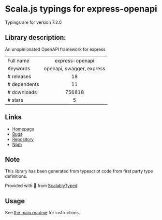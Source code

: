 
# Scala.js typings for express-openapi

Typings are for version 7.2.0

## Library description:
An unopinionated OpenAPI framework for express

|                    |                 |
| ------------------ | :-------------: |
| Full name          | express-openapi |
| Keywords           | openapi, swagger, express |
| # releases         | 18 |
| # dependents       | 11 |
| # downloads        | 756818 |
| # stars            | 5 |

## Links
- [Homepage](https://github.com/kogosoftwarellc/open-api/tree/master/packages/express-openapi#readme)
- [Bugs](https://github.com/kogosoftwarellc/open-api/issues?utf8=%E2%9C%93&q=is%3Aissue+is%3Aopen+label%3Aexpress-openapi)
- [Repository](https://github.com/kogosoftwarellc/open-api)
- [Npm](https://www.npmjs.com/package/express-openapi)
    


## Note
This library has been generated from typescript code from first party type definitions.

Provided with :purple_heart: from [ScalablyTyped](https://github.com/oyvindberg/ScalablyTyped)

## Usage
See [the main readme](../../readme.md) for instructions.


